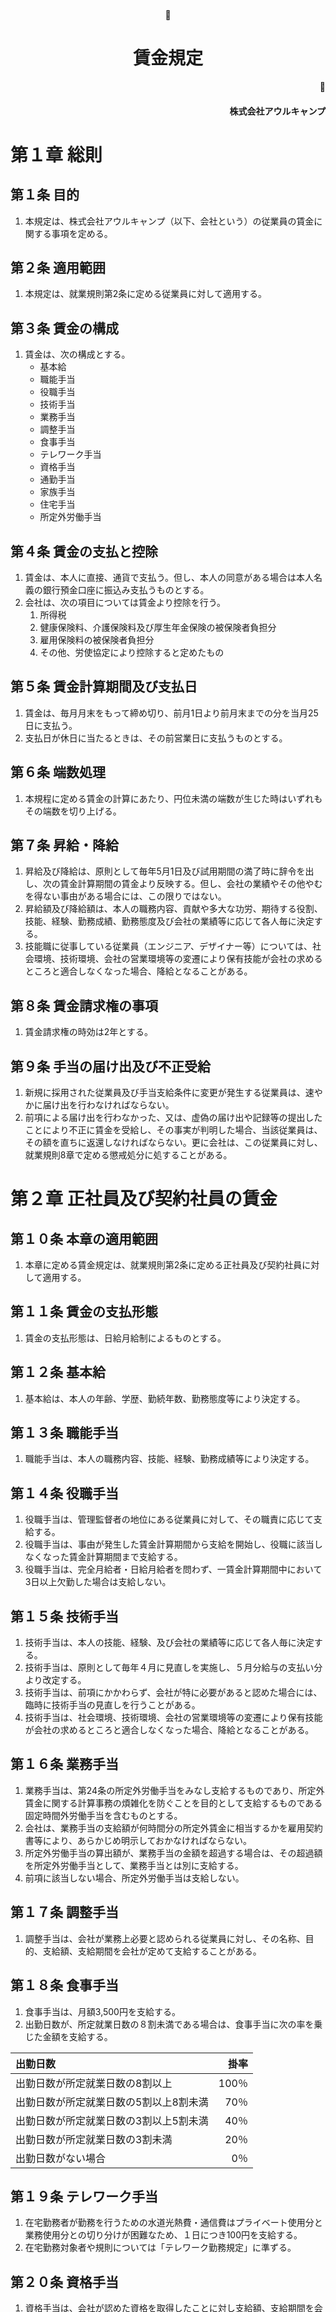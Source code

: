 <br/><br/><br/><br/><br/><br/><br/><br/><br/><br/><br/><br/><br/><br/>
<div style="text-align:center; width:auto;"><h1>賃金規定</h1></div>
<div style="text-align:right; width:auto;"><h4>株式会社アウルキャンプ</h4></div>
<div style="page-break-before:always"></div>

# 第１章		総則

## 第１条	目的
1.	本規定は、株式会社アウルキャンプ（以下、会社という）の従業員の賃金に関する事項を定める。

## 第２条	適用範囲
1.	本規定は、就業規則第2条に定める従業員に対して適用する。

## 第３条	賃金の構成
1.	賃金は、次の構成とする。
	-	基本給
	-	職能手当
	-	役職手当
	-	技術手当
	-	業務手当
	-	調整手当
	-	食事手当
	-	テレワーク手当
	-	資格手当
	-	通勤手当
	-	家族手当
	-	住宅手当
	-	所定外労働手当

## 第４条	賃金の支払と控除
1.	賃金は、本人に直接、通貨で支払う。但し、本人の同意がある場合は本人名義の銀行預金口座に振込み支払うものとする。
1.	会社は、次の項目については賃金より控除を行う。
	1.	所得税
	1.	健康保険料、介護保険料及び厚生年金保険の被保険者負担分
	1.	雇用保険料の被保険者負担分
	1.	その他、労使協定により控除すると定めたもの

## 第５条	賃金計算期間及び支払日
1.	賃金は、毎月月末をもって締め切り、前月1日より前月末までの分を当月25日に支払う。
1.	支払日が休日に当たるときは、その前営業日に支払うものとする。

## 第６条	端数処理
1.	本規程に定める賃金の計算にあたり、円位未満の端数が生じた時はいずれもその端数を切り上げる。

## 第７条	昇給・降給
1.	昇給及び降給は、原則として毎年5月1日及び試用期間の満了時に辞令を出し、次の賃金計算期間の賃金より反映する。但し、会社の業績やその他やむを得ない事由がある場合には、この限りではない。
1.	昇給額及び降給額は、本人の職務内容、貢献や多大な功労、期待する役割、技能、経験、勤務成績、勤務態度及び会社の業績等に応じて各人毎に決定する。
1.	技能職に従事している従業員（エンジニア、デザイナー等）については、社会環境、技術環境、会社の営業環境等の変遷により保有技能が会社の求めるところと適合しなくなった場合、降給となることがある。

## 第８条	賃金請求権の事項
1.	賃金請求権の時効は2年とする。

## 第９条	手当の届け出及び不正受給
1.	新規に採用された従業員及び手当支給条件に変更が発生する従業員は、速やかに届け出を行わなければならない。
1.	前項による届け出を行わなかった、又は、虚偽の届け出や記録等の提出したことにより不正に賃金を受給し、その事実が判明した場合、当該従業員は、その額を直ちに返還しなければならない。更に会社は、この従業員に対し、就業規則8章で定める懲戒処分に処することがある。

<div style="page-break-before:always"></div>

# 第２章	正社員及び契約社員の賃金

## 第１０条	本章の適用範囲
1.	本章に定める賃金規定は、就業規則第2条に定める正社員及び契約社員に対して適用する。

## 第１１条	賃金の支払形態
1.	賃金の支払形態は、日給月給制によるものとする。

## 第１２条	基本給
1.	基本給は、本人の年齢、学歴、勤続年数、勤務態度等により決定する。

## 第１３条	職能手当
1.	職能手当は、本人の職務内容、技能、経験、勤務成績等により決定する。

## 第１４条	役職手当
1.	役職手当は、管理監督者の地位にある従業員に対して、その職責に応じて支給する。
1.	役職手当は、事由が発生した賃金計算期間から支給を開始し、役職に該当しなくなった賃金計算期間まで支給する。
1.	役職手当は、完全月給者・日給月給者を問わず、一賃金計算期間中において3日以上欠勤した場合は支給しない。

## 第１５条	技術手当
1.	技術手当は、本人の技能、経験、及び会社の業績等に応じて各人毎に決定する。
1.	技術手当は、原則として毎年４月に見直しを実施し、５月分給与の支払い分より改定する。
1.	技術手当は、前項にかかわらず、会社が特に必要があると認めた場合には、臨時に技術手当の見直しを行うことがある。
1.	技術手当は、社会環境、技術環境、会社の営業環境等の変遷により保有技能が会社の求めるところと適合しなくなった場合、降給となることがある。

## 第１６条	業務手当
1.	業務手当は、第24条の所定外労働手当をみなし支給するものであり、所定外賃金に関する計算事務の煩雑化を防ぐことを目的として支給するものである固定時間外労働手当を含むものとする。
1.	会社は、業務手当の支給額が何時間分の所定外賃金に相当するかを雇用契約書等により、あらかじめ明示しておかなければならない。
1.	所定外労働手当の算出額が、業務手当の金額を超過する場合は、その超過額を所定外労働手当として、業務手当とは別に支給する。
1.	前項に該当しない場合、所定外労働手当は支給しない。

## 第１７条	調整手当
1.	調整手当は、会社が業務上必要と認められる従業員に対し、その名称、目的、支給額、支給期間を会社が定めて支給することがある。

## 第１８条	食事手当
1.	食事手当は、月額3,500円を支給する。
1.	出勤日数が、所定就業日数の８割未満である場合は、食事手当に次の率を乗じた金額を支給する。

|出勤日数|掛率|
|:---|---:|
|出勤日数が所定就業日数の8割以上|100％|
|出勤日数が所定就業日数の5割以上8割未満|70％|
|出勤日数が所定就業日数の3割以上5割未満|40％|
|出勤日数が所定就業日数の3割未満|20％|
|出勤日数がない場合|0％|

## 第１９条	テレワーク手当
1.	在宅勤務者が勤務を行うための水道光熱費・通信費はプライベート使用分と業務使用分との切り分けが困難なため、１日につき100円を支給する。
1.	在宅勤務対象者や規則については「テレワーク勤務規定」に準ずる。

## 第２０条	資格手当
1.	資格手当は、会社が認めた資格を取得したことに対し支給額、支給期間を会社が定めて支給することがある。
1.	資格手当は、入社後に取得した資格を対象とする。
1.	資格手当の対象となる資格を新たに取得した場合は、資格を証する書類の原本を提示し、写しを会社に提出し届出ることとする。

## 第２１条	通勤手当
1.	通勤手当は、次のとおり算定し、支給する。
	1.	通勤手当は、次の上限額を超えないように支給する。
		-	常勤正社員・契約社員の場合・・・30,000円
		-	上記以外の場合・・・1,250円 × 月平均所定労働日数
	1.	公共交通機関を利用して通勤する場合、次の通り算定する。
		-	会社が合理的であると認めた通勤経理・方法に限り、交通費を実費支給する。
		-	原則として1か月分の通勤定期代により支給するが、所定労働日数が少ない場合やその他の事由により通勤定期を利用しない方が合理的である場合は、その限りではない。
  1.  バス利用で通勤する場合、自宅と最寄駅の直線距離が2キロ以上である場合のみ認める。
	1.	自転車及び徒歩のみで通勤する場合、次のとおり算定する。
		-	自宅から勤務地までの直線距離及び月平均所定労働日数により算定する。
1.	前項の定めによらず会社が特別に認めた場合は、上限額を超えて通勤手当を支給することがある。
1.	有給・無給の制限なく、休職・休暇・欠勤等が発生した賃金計算期間の通勤手当は、次のとおり手当を減額する。
	1.	通勤定期を利用して通勤している、又は、自転車及び徒歩のみで通勤している場合
		-	実労働日数が月平均所定労働日の75%以下の場合
			-	通勤手当 × (実労働日数 ÷ 月平均所定労働日数)
		-	実労働日数が月平均所定労働日の75%を超える場合
			-	減額を行わない
	1.	上記以外の場合
		-	休職・休暇・欠勤のあった日の交通費は一切支給しない
1.	入退社・転勤・引っ越し等の事由により、賃金計算期間内の通勤手当算定が難しい場合、都度会社と本人が協議のうえ支給額を決定するものとする。但し、会社に対して経路変更等の申請・連絡が適切に行われていない場合は、協議を経ず会社の判断のみで当該期間の支給額を決定することがある。

※1項3号の算定表

|直線距離|支給額|
|:--|:--|
|2km以上5km未満|1日あたり100円|
|5km以上8km未満|1日あたり150円|
|8km以上12km未満|1日あたり200円|
|12km以上|1日あたり250円|

## 第２２条	家族手当
1.	家族手当は、賃金締切日の前月の末日において健康保険の被扶養者かつ従業員本人及び本人と同居する配偶者又は子（養子・実子を問わず）を有する従業員に対し、区分に従い次のとおり支給する。

|健康保険の被扶養者|月額|
|:------:|---------:|
|配偶者|10,000円|
|第一子|2,000円|
|第二子|1,500円|
|第三子以降|1,000円|

2.	前項に定める子については、満１８歳に達した日もしくは資格喪失した日が属する月まで支給対象とする。
3.	会社に対して家族構成の変更等の申請・連絡を行う。適切に行われていない場合は、協議を経ず会社の判断のみで支給を打ち切ることがある。
4.	第３号の連絡に虚偽等が発覚した場合、懲戒の対象とする場合がある。

## 第２３条	住宅手当
1.	住宅手当は、自ら居住する住宅を要するために家賃または住宅ローンを負担している従業員に対し、次に定める額を支給する。

|住宅区分|住宅手当額|
|:------:|:---------|
|賃貸|月の家賃と管理費を合計した金額。|
|持家|住宅ローンの月額支払い金額と管理費を合計した金額。ただし駐輪場、修繕積立金などは除く。|

|家賃|月額|
|:------:|---------:|
|〜59,999円|15,000円|
|60,000〜89,999円|20,000円|
|90,000〜円|25,000円|

2.	住宅手当の算定は前年12月末時点において最も新しい月額家賃を証する書類（以下証明書類という）を１月１５日までに会社に提出するものとし、それに基づき１月２５日支払い分から１年間の住宅手当の額を決定する。ただし、月額家賃を証する書類については、前回提出時と変更がなく、その旨を書面で申し出て、会社が認めた場合は提出を省略することができる。
3.	引っ越し、その他の事由により、前項により提出した書類に変更があった場合は、事由の生じた日の属する賃金計算期間の末日までに変更後の証明書類を添付して会社に届けでること。会社はそれに基づき、翌月支払い分から新たに算定した住宅手当を支給する。
4.	前各号の連絡に虚偽等が発覚した場合、懲戒の対象とする場合がある。

## 第２４条	所定外労働手当
1.	所定外労働手当は、次の労働時間の対価として支給する。
	-	超過労働 ・・・ 雇用契約で定められた所定労働時間を超えた労働時間
	-	法定外労働 ・・・ 労働基準法で定められた法定労働時間を超えて労働した時間
	-	深夜労働 ・・・ 深夜（22時から5時）に労働した時間
	-	休日労働 ・・・ 就業規則第30条で定められた法定休日に労働した時間
1.	所定外労働手当は、次のとおり算定し、支給する。但し、業務手当を支給される従業員については、第16条の定めを優先するものとする。
	1.	時間単価
		-	（基本給 ＋ 職能手当 ＋ 役職手当 + 技術手当 + 食事手当）÷ 月平均所定労働時間
	1.	超過労働に係る手当額
		1.	超過労働時間の算出
			-	超過労働時間 = 所定労働時間を超える労働時間
			-	超過労働時間と法定外労働の労働時間帯が重複する場合、法定外労働に係る手当として支給し、この時間帯は超過労働時間から除外する。
		1.	手当額の算出
			-	手当額 = 時間単価 × 超過労働時間
	1.	法定外労働時間に係る手当額
		1.	法定外労働時間の算出
			-	法定外労働時間 = 労働基準法第32条で定められた労働時間を超える労働時間
			-	休日労働時間は、休日労働に係る手当として支給し、この時間帯は法定外労働時間から除外する。
			-	法定外労働時間は実労働時間から算出する。よって、有給休暇等により実際に労働していない時間については、法定外労働時間から除外する。
		1.	手当額の算出
			-	手当額 = 時間単価 × 125% × 法定外労働時間
	1.	深夜労働に係る手当額
		1.	深夜労働時間の算出
			-	法定外労働時間 = 深夜労働時間 = 22時から5時までに労働した時間
			-	深夜労働と法定外労働の労働時間帯が重複する場合、この時間帯は深夜労働時間も含む（休日労働に係る手当と重複支給となる）。
		1.	手当額の算出
			-	手当額 = 時間単価 × 25% × 深夜労働時間
	1.	休日労働に係る手当額
		1.	休日労働時間の算出
			-	休日労働時間 = 就業規則第30条で定められた法定休日に労働した時間
		1.	手当額の算出
			-	手当額 = 時間単価 × 135% × 休日労働時間
	1.	手当総額の算出
		-	手当額 = 2号から5号により算出した手当額の総計
1.	管理職に対しては、超過労働、法定外労働及び休日労働に係る所定外労働手当は、支給しない。

## 第２５条	賃金の日割り計算
1.	賃金計算期間の途中で入退社し、その期間の所定労働日数が月平均所定労働日数を下回る場合は、賃金を日割りして支給する。
1.	前項によらず、新卒者及び会社がそれに準ずると判断した者が月初に入社する場合、入社月の賃金を日割りせずに支給することがある。
1.	日割り計算を行う場合の賃金算出方法は、次のとおりとする。
	-	日割り対象の賃金 × (労働日数 ÷ 月平均所定労働日数) + 日割り対象外の賃金

|賃金項目|日割り計算|
|:--|:--|
|基本給|対象|
|職能手当|対象|
|役職手当|対象|
|技術手当|対象|
|業務手当|対象|
|調整手当|対象|
|食事手当|対象|
|テレワーク手当|対象外|
|資格手当|対象外|
|通勤手当|対象外（第15条の定めに従う）|
|家族手当|対象外|
|住宅手当|対象外|
|所定外労働手当|対象外|

## 第２６条	休職・休暇・欠勤等の賃金
1.	年次有給休暇期間は、月所定労働時間を労働したときに支払われる通常の賃金を支払う。
1.	慶忌休暇期間は、第１項の賃金を支払う。
1.	その他休業期間等については、次のとおりとする。
	1.	産前産後の休業期間・・・無給
	1.	母性健康管理の時間・・・無給
	1.	育児のための休憩時間・・無給
	1.	生理休暇・・・無給
	1.	子の看護休業期間・・・無給
	1.	育児休業期間・・・無給
	1.	介護休業期間・・・無給
	1.	公民権行使の時間・・・無給
	1.	裁判員のための休暇期間・・・無給
1.	就業規則第13条で定められた休職期間中は、賃金を支給しない。

## 第２７条	休職・休暇・欠勤等による賃金減額
1.	就業規則で無給と定められた休職・休暇・欠勤・遅刻・早退等については、当該の不就労時間の賃金を減額して支給する。
1.	賃金の減額計算は、所定外労働手当以外の賃金項目に対して行う。
1.	減額支給を行う場合の賃金算出方法は、次のとおりとする。
	-	賃金計算期間における不就労時間が月平均所定労働時間の50%未満の支給額
		-	減額対象の賃金 × (1 - 不就労時間 ÷ 月平均所定労働時間) + 減額対象外の賃金
	-	賃金計算期間における不就労時間が月平均所定労働時間の50%以上の支給額
		-	減額対象の賃金 × (労働時間 ÷ 月平均所定労働時間) + 減額対象外の賃金
	-	減額対象となる賃金項目は、前条第3項の日割り計算対象の定めに従うものとする。

## 第２８条	臨時休業の賃金
1.	会社の都合により、所定労働日に従業員を休業させた場合、休業１日につき労働基準法第12条に規定する平均賃金の60％を支給する。ただし１日のうち一部休業させた場合は、労働基準法第26条に定めるところにより、平均賃金の6割に相当する賃金を保障する。

## 第２９条	非常時払い
1.	従業員又はその収入によって生計を維持する者が、次のいずれかに該当し、その費用に当てるため、従業員から請求があったときは、その都度、そのときまでの労働に対する賃金を支払う。
	1.	出産、疾病または、災害の場合
	1.	退職または、解雇により離職した場合
	1.	結婚または、死亡の場合
	1.	前項の定めによらず会社が特別に認めた場合

## 第３０条	賞与
1. 賞与は、賞与の支給日に在籍しかつ６ヵ月以上継続勤務する従業員（試用期間中の者又は休職中の者、支給日前６ヵ月間で懲戒処分を受けたものを除く）に対し、本人の実績及び勤務成績等、会社の業績等を勘案して支給する。ただし、会社の業績の著しい低下その他やむを得ない事由等がある場合又は本人の勤務成績が悪い場合は支給しないことがある。契約社員、嘱託社員には原則として賞与は支給しない。
1. 評価対象期間は次の通りとして、評価対象期間に通常に勤務し、支給日当日に会社に在籍し、引き続き６ヶ月の就業が見込まれる従業員に対し、支払うこととする。
	1. 賞与支給月 6月：評価対象期間 前年10月1日から当年3月31日
	1. 賞与支給月 12月：評価対象期間 当年4月1日から当年9月30日
1. 前項の賞与に加え、従業員の貢献度に応じて特別賞与を支払うことがある。

<div style="page-break-before:always"></div>

# 第３章	嘱託社員の賃金

## 第３１条	本章の適用範囲
1.	本章に定める賃金規定は、就業規則第2条に定める嘱託社員に対して適用する。

## 第３２条	賃金の支払形態
1.	賃金の支払形態は、時給月給制によるものとする。

## 第３３条	基本給
1.	基本給は、本人の年齢、学歴、勤続年数、勤務態度等により決定する。

## 第３４条	職能手当
1.	職能手当は支給しない。

## 第３５条	役職手当
1.	役職手当は支給しない。

## 第３６条	業務手当
1.	業務手当は支給しない。

## 第３７条	調整手当
1. 調整手当は、会社が業務上必要と認められる従業員に対し、その名称、目的、支給額、支給期間を会社が定めて支給することがある。 

## 第３８条	資格手当
1.	資格手当は、支給しない。

## 第３９条	通勤手当
1.	通勤手当は、次のとおり算定し、支給する。
	1.	公共交通機関を利用して通勤する場合、次の通り算定する。
		-	会社が合理的であると認めた通勤経理・方法に限り、交通費を実費支給する。
		-	上限額は、１日あたり1,000円とする。
	1.	自転車及び徒歩のみで通勤する場合、次のとおり算定する。
		-	自宅から勤務地までの直線距離及び月平均所定労働日数により算定する。
1.	前項の定めによらず会社が特別に認めた場合は、上限額を超えて通勤手当を支給することがある。
1.	有給・無給の制限なく、休職・休暇・欠勤等が発生した賃金計算期間の通勤手当は、次のとおり手当を減額する。
	1.	通勤定期を利用して通勤している、又は、自転車及び徒歩のみで通勤している場合
		-	実労働日数が月平均所定労働日の75%以下の場合
			-	通勤定期代 × (実労働日数 ÷ 月平均所定労働日数)
		-	実労働日数が月平均所定労働日の75%を超える場合
			-	減額を行わない
	1.	上記以外の場合
		-	休職・休暇・欠勤のあった日の交通費は一切支給しない
1.	入退社・転勤・引っ越し等の事由により、賃金計算期間内の通勤手当算定が難しい場合、都度会社と本人が協議のうえ支給額を決定するものとする。但し、会社に対して経路変更等の申請・連絡が適切に行われていない場合は、協議を経ず会社の判断のみで当該期間の支給額を決定することがある。

※1項2号の算定表

|直線距離|支給額|
|:--|:--|
|2km以上5km未満|1日あたり100円|
|5km以上8km未満|1日あたり150円|
|8km以上12km未満|1日あたり200円|
|12km以上|1日あたり250円|

## 第４０条	家族手当
1.	家族手当は、支給しない。

## 第４１条	住宅手当
1.	住宅手当は、支給しない。

## 第４２条	食事手当
1.	食事手当は、支給しない。

## 第４３条	テレワーク手当
1.	在宅勤務者が勤務を行うための水道光熱費・通信費はプライベート使用分と業務使用分との切り分けが困難なため、１日につき100円を支給する。
1.	在宅勤務対象者や規則については「テレワーク勤務規定」に準ずる。

## 第４４条	所定外労働手当
1.	所定外労働手当は、第23条の定めに従う。但し、手当の算出における時間単価は、雇用契約による時給額とする。

## 第４５条	休職・休暇・欠勤等の賃金
1.	年次有給休暇期間は、月所定労働時間を労働したあときに支払われる通常の賃金を支払う。
1.	その他休業期間等については、次のとおりとする。
	1.	産前産後の休業期間・・・無給
	1.	母性健康管理の時間・・・無給
	1.	育児のための休憩時間・・無給
	1.	生理休暇・・・無給
	1.	子の看護休業期間・・・無給
	1.	育児休業期間・・・無給
	1.	介護休業期間・・・無給
	1.	公民権行使の時間・・・無給
	1.	裁判員のための休暇期間・・・無給
	1.	慶忌休暇・・・無給

## 第４６条	賞与
賞与は、支給しない。

# 附則
-	本規則は、平成27年 4月 1日から施行する。
- 本規則は、平成29年 8月15日から改定施行する。
- 本規則は、平成30年12月11日から改定施行する。
- 本規則は、令和 1年5月31日から改定施行する。
- 本規則は、令和 2年7月 1日から改定施行する。
- 本規則は、令和 2年8月 1日から改定施行する。
-	月平均所定労働日数は、次の通り算定する。
	-	年間労働日数 = 年間暦日数（365日又は366日）— 年間休日合計数
	-	年間所定労働時間 = 年間労働日数 × 7時間45分
	-	月平均所定労働日数 =  年間所定労働時間 ÷ 12
